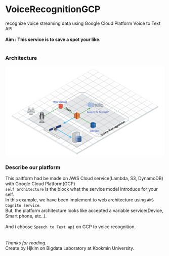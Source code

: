 # VoiceRecognitionGCP
recognize voice streaming data using Google Cloud Platform Voice to Text API 
<br>
<br>
**Aim : This service is to save a spot your like.**<br>
<br>
### Architecture <br>
![serverlessRecognizeVoice](https://github.com/oryondark/VoiceRecognitionGCP/blob/master/sample/ServerlessVoiceRecognition.png)

### Describe our platform <br>
This paltform had be made on AWS Cloud service(Lambda, S3, DynamoDB) with Google Cloud Platform(GCP) <br>
`self architecture` is the block what the service model introduce for your self. <br>
In this example, we have been implement to web architecture using `AWS Cognito service`.<br>
But, the platform architecture looks like accepted a variable service(Device, Smart phone, etc..).<br>
<br>
And i choose `Speech to Text api` on GCP to voice recognition. <br>
<br>
<br>
*Thanks for reading.*<br>
Create by Hjkim on Bigdata Laboratory at Kookmin University.
